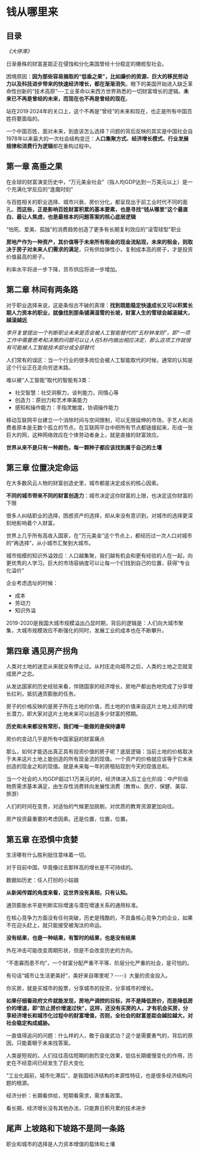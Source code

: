 # 钱从哪里来

## 目录

*《大停滞》*

日渐悬殊的财富差距正在侵蚀和分化美国曾经十分稳定的橄榄型社会。

困境原因：**因为那些容易摘取的“低垂之果”，比如廉价的资源、巨大的移民劳动力以及科技进步带来的快速经济增长，都在渐渐消失**。眼下的美国开始进入缺乏革命性创新的“技术高原”---工业革命以来西方世界熟悉的一切财富增长的逻辑。**未来已不再是曾经的未来，而现在也不再是曾经的现在**。

站在2019·2024年的关口上，这个不再是“曾经”的未来和现在，也正是所有中国百姓将要面临的。

一个中国百姓，面对未来，到底该怎么选择？问题的背后反映的其实是中国社会自1978年以来最大的一次社会结构变迁：**人口集聚方式、经济增长模式、行业发展规律和消费行为逻辑**都在重构过程中。



## 第一章 高垂之果

在全球的财富演变历史中，“万元美金社会”（指人均GDP达到一万美元以上）是一个充满化学反应的“逢魔时刻”

与百姓相关的职业选择、城市兴衰、房价分化，都呈现出于前工业时代不同的面孔。**而这些，正是影响百姓财富积累的基本要素，也是寻找“钱从哪里”这个最直白、最让人焦虑，也是最根本的问题答案的核心底层逻辑**

“怕死、爱美、孤独”的消费趋势创造了更多有长期复利效应的“滚雪球型”职业

**房地产作为一种资产，其价值等于未来所有租金的现金流贴现，未来的租金，则取决于房子对未来人们需求的满足**，只有供给弹性小，复制成本高的房子，才是投资价值最高的房子。

利率水平将进一步下降，货币供应将进一步增加。



## 第二章 林间有两条路

对于职业选择来说，这是条恒古不破的真理：**找到既能稳定快速成长又可以积累长期人力资本的职业，就像找到那条铺满湿雪的长坡，财富人生的雪球会越滚越大，越滚越远**

*李开复曾提出一个判断职业未来是否会被人工智能替代的“五秒钟准则”，即“一项工作中需要思考和决策的问题可以让人在5秒内做出相应决定，那么这项工作就很有可能被人工智能技术部分或全部替代*

人们常有的误区：当一个行业的很多岗位会被人工智能取代的时候，通常的认知是这个行业正在走向穷途末路。

难以被“人工智能”取代的智能有3类：

- 社交智慧：社交洞察力，谈判能力，同情心等
- 创造力：原创力和艺术审美能力
- 感知和操作能力：手指灵敏度，协调操作能力

移动互联网平台建立一个消除时间与空间限制，可以无限延伸的市场，手艺人和消费者原本是无数个孤立的节点，在互联网平台中把所有节点都链接起来，形成一张巨大的网，这种网络效应在个体劳动者身上，就是直接的财富效应。

**世界从来不是只有一种颜色，每一颗种子都应该找到属于自己的土壤**

## 第三章 位置决定命运

在大多数风云人物的财富创造史里，城市都是决定成长的核心因素。

**不同的城市带来不同的财富创造力**：城市决定这你财富的上限，也决定这你财富的下限

很多人纠结职业的选择，困惑资产的选择，却从来没有意识到，对城市的选择更深刻地影响着个人财富。

世界上几乎所有高收入国家，在“万元美金”这个节点上，都经历过一次人口对城市的“再选择”，从小城市汇聚到大城市。

城市规模的知识外溢效应：人口越集聚，我们越有机会和更有经验的人在一起，向更优秀的人学习。巨大的市场容纳度可以让每一个们找到自己的位置，获得"专业化溢价"

企业考虑选址的时候：

- 成本
- 劳动力
- 知识外溢

2019-2020是我国大城市规模溢出凸显时期，背后的逻辑是：人们向大城市聚集，大城市规模效应不断强化的同时，发展工业的成本也在不断攀升。



## 第四章 遇见房产拐角

人类对土地的迷恋从来就没有停止过。从村庄走向城市之后，人类的土地之恋就变成房产之恋。

从发达国家的历史经验来看，伴随国家的经济增长，房地产都出色地完成了分享增长红利，抵抗通货膨胀的任务。

房子的价格反映的是房子所在土地的价值，而土地的价值来自这片土地上经济的增长潜力，即大家对这片土地未来可以创造多少财富的预期。

**历史和未来都没有常形，我们唯一能做的是保持谦卑**

房价的变动几乎是所有中国家庭的财富痛点

那么，如何才能选出真正具有投资价值的房子呢？底层逻辑：当前土地的价格取决于未来这片土地上能创造的所有现金流的现值。一个资产的价格就应该等于它未来创造的现金之和的现值。就是未来每一年的房租贴现到今天的现值总和。

当一个社会的人均GDP超过1.1万美元的时，经济体进入后工业化阶段：中产阶级物质需求基本满足，由生存性消费转向发展性消费（教育u、医疗、保健、美容、旅游）

人们的时间在变贵，对适怡的气候更加挑剔，对优质的教育资源更加向往。

房产投资最重要的考虑因素。还是位置，位置，位置。



## 第五章 在恐惧中贪婪

生活哪有什么胜利挺住意味着一切。

对于目前中国，毕竟像过去那样高的增长是不可持续的。

数据如历史：任人打扮的小姑娘

**从新闻传媒的角度来看，这世界没有真相，只有认知。**

通货膨胀水平是判断实际增速与潜在增速关系的通用标准。

在核心竞争力方面没有任何突破，历史是残酷的，不具备核心竞争力的企业，如果不在迎头赶上，就只能接受被淘汰的命运。

**没有结果，也是一种结果，有暂时的结果，也是没有结果**

外在冲击可能改变周期形状，但是不会改变历史的方向。

“不患寡而患不均”，一个财富分配严重不平等、阶层分化严重的社会，是可怕的。

有句话“城市让生活更美好”，美好来自哪里呢？----》大量的资金投入。

你买房，就是买城市的股票，分享城市的投资，分享城市的增长。

**如果仔细看政府文件就能发现，房地产调控的目标，并不是降低房价，而是降低房价的增速，即“防止房价增速过快”，这样，还没有买房的人，才有机会买房，分享经济增长和城市化过程中的财富增值，否则，全社会的财富差距会越拉越大，对社会稳定构成威胁。**

一直值得追问的问题：什么样的人，敢于自废武功？这个是需要勇气的，背后的原因，只能着眼于未来找答案。

人类是短视的，人们往往高估短期的剧烈变化效果，低估长期缓慢变化的作用，历史在不经意间已经发生了巨大变化

“工业化超前，城市化滞后”，是我国经济结构的本源性特征，也是很多经济结构问题的根源。

经济分析：长期看供给，短期看需求，需求看政策。

看长期，经济增长没有其他办法，只能靠日积月累的技术进步



## 尾声 上坡路和下坡路不是同一条路

职业和城市的选择是人力资本增值的载体和土壤

